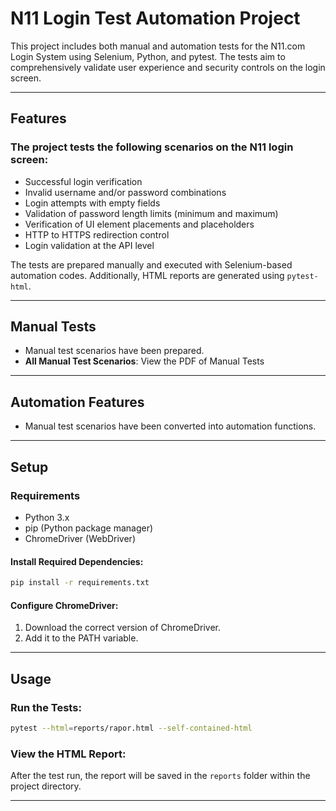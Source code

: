 # N11 Login Test Automation Project

This project includes both manual and automation tests for the N11.com Login System using Selenium, Python, and pytest. The tests aim to comprehensively validate user experience and security controls on the login screen.

---

## Features

### The project tests the following scenarios on the N11 login screen:
- Successful login verification  
- Invalid username and/or password combinations  
- Login attempts with empty fields  
- Validation of password length limits (minimum and maximum)  
- Verification of UI element placements and placeholders  
- HTTP to HTTPS redirection control  
- Login validation at the API level  

The tests are prepared manually and executed with Selenium-based automation codes. Additionally, HTML reports are generated using `pytest-html`.

---

## Manual Tests
- Manual test scenarios have been prepared.
- **All Manual Test Scenarios**: View the PDF of Manual Tests

---

## Automation Features
- Manual test scenarios have been converted into automation functions.

---

## Setup

### Requirements
- Python 3.x  
- pip (Python package manager)  
- ChromeDriver (WebDriver)  




#### Install Required Dependencies:
```bash
pip install -r requirements.txt
```

#### Configure ChromeDriver:
1. Download the correct version of ChromeDriver.
2. Add it to the PATH variable.

---

## Usage

### Run the Tests:
```bash
pytest --html=reports/rapor.html --self-contained-html
```

### View the HTML Report:
After the test run, the report will be saved in the `reports` folder within the project directory.

---
